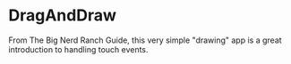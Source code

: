 # DragAndDraw
From The Big Nerd Ranch Guide, this very simple "drawing" app is a great introduction to handling touch events.
